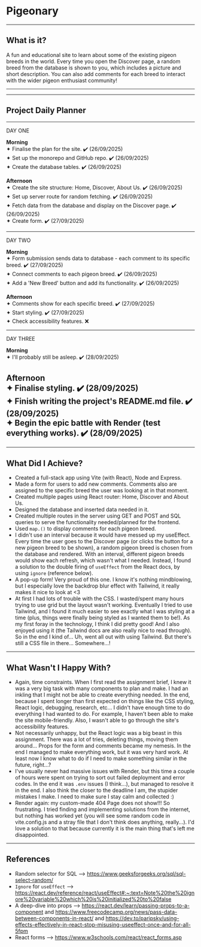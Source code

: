 # Pigeonary

---

## What is it?

A fun and educational site to learn about some of the existing pigeon breeds in the world. Every time you open the Discover page, a random breed from the database is shown to you, which includes a picture and short description. You can also add comments for each breed to interact with the wider pigeon enthusiast community!

---

---

## Project Daily Planner

---

DAY ONE

**Morning** <br>
✦ Finalise the plan for the site. ✔️ (26/09/2025) <br>
✦ Set up the monorepo and GitHub repo. ✔️ (26/09/2025) <br>
✦ Create the database tables. ✔️ (26/09/2025)

**Afternoon** <br>
✦ Create the site structure: Home, Discover, About Us. ✔️ (26/09/2025) <br>
✦ Set up server route for random fetching. ✔️ (26/09/2025) <br>
✦ Fetch data from the database and display on the Discover page. ✔️ (26/09/2025) <br>
✦ Create form. ✔️ (27/09/2025)

---

DAY TWO

**Morning** <br>
✦ Form submission sends data to database - each comment to its specific breed. ✔️ (27/09/2025) <br>
✦ Connect comments to each pigeon breed. ✔️ (26/09/2025) <br>
✦ Add a 'New Breed' button and add its functionality. ✔️ (26/09/2025) <br>

**Afternoon** <br>
✦ Comments show for each specific breed. ✔️ (27/09/2025) <br>
✦ Start styling. ✔️ (27/09/2025) <br>
✦ Check accessibility features. ❌


---

DAY THREE

**Morning** <br>
✦ I'll probably still be asleep. ✔️ (28/09/2025)

**Afternoon** <br>
✦ Finalise styling. ✔️ (28/09/2025) <br>
✦ Finish writing the project's README.md file. ✔️ (28/09/2025) <br>
✦ Begin the epic battle with Render (test everything works). ✔️ (28/09/2025)
---

---

## What Did I Achieve?

- Created a full-stack app using Vite (with React), Node and Express.
- Made a form for users to add new comments. Comments also are assigned to the specific breed the user was looking at in that moment.
- Created multiple pages using React router: Home, Discover and About Us.
- Designed the database and inserted data needed in it.
- Created multiple routes in the server using GET and POST and SQL queries to serve the functionality needed/planned for the frontend.
- Used ```map.()``` to display comments for each pigeon breed.
- I didn't use an interval because it would have messed up my useEffect. Every time the user goes to the Discover page (or clicks the button for a new pigeon breed to be shown), a random pigeon breed is chosen from the database and rendered. With an interval, different pigeon breeds would show each refresh, which wasn't what I needed. Instead, I found a solution to the double firing of ```useEffect``` from the React docs, by using ```ignore``` (reference below).
- A pop-up form! Very proud of this one. I know it's nothing mindblowing, but I especially love the backdrop blur effect with Tailwind, it really makes it nice to look at <3
- At first I had lots of trouble with the CSS. I wasted/spent many hours trying to use grid but the layout wasn't working. Eventually I tried to use Tailwind, and I found it much easier to see exactly what I was styling at a time (plus, things were finally being styled as I wanted them to be!). As my first foray in the technology, I think I did pretty good! And I also enjoyed using it (the Tailwind docs are also really nice to read through). So in the end I kind of... Uh, went all out with using Tailwind. But there's still a CSS file in there... Somewhere...!

---

## What Wasn't I Happy With?

- Again, time constraints. When I first read the assignment brief, I knew it was a very big task with many components to plan and make. I had an inkling that I might not be able to create everything needed. In the end, because I spent longer than first expected on things like the CSS styling, React logic, debugging, research, etc... I didn't have enough time to do everything I had wanted to do. For example, I haven't been able to make the site mobile-friendly. Also, I wasn't able to go through the site's accessibility features.
- Not necessarily unhappy, but the React logic was a big beast in this assignment. There was a lot of tries, deleting things, moving them around... Props for the form and comments became my nemesis. In the end I managed to make everything work, but it was very hard work. At least now I know what to do if I need to make something similar in the future, right...?
- I've usually never had massive issues with Render, but this time a couple of hours were spent on trying to sort out failed deployment and error codes. In the end it was ```.env``` issues (I think...), but managed to resolve it in the end. I also think the closer to the deadline I am, the stupider mistakes I make. I need to make sure I stay calm and collected :)
- Render again: my custom-made 404 Page does not show!!! So frustrating. I tried finding and implementing solutions from the internet, but nothing has worked yet (you will see some random code in vite.config.js and a stray file that I don't think does anything, really...). I'd love a solution to that because currently it is the main thing that's left me disappointed.

---

## References

- Random selector for SQL --> https://www.geeksforgeeks.org/sql/sql-select-random/
- ```Ignore``` for ```useEffect``` --> https://react.dev/reference/react/useEffect#:~:text=Note%20the%20ignore%20variable%20which%20is%20initialized%20to%20false
- A deep-dive into props --> https://react.dev/learn/passing-props-to-a-component and https://www.freecodecamp.org/news/pass-data-between-components-in-react/ and https://dev.to/paripsky/using-effects-effectively-in-react-stop-misusing-useeffect-once-and-for-all-5fpm
- React forms --> https://www.w3schools.com/react/react_forms.asp
